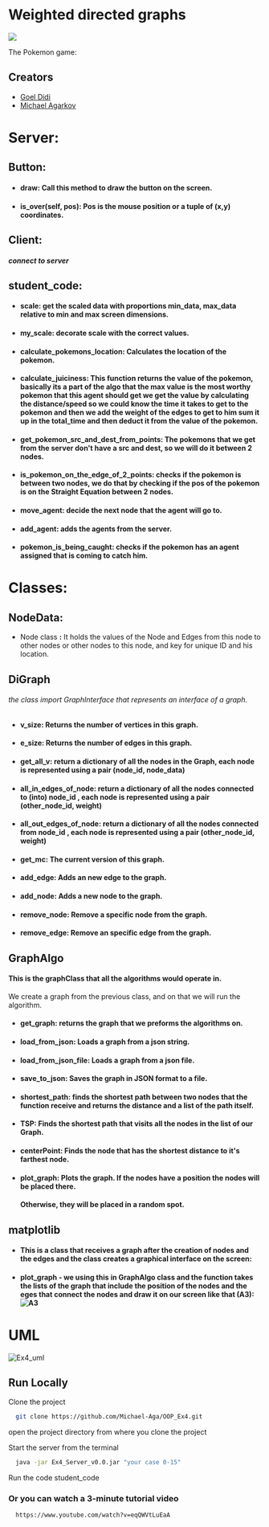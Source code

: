 # Weighted directed graphs

<img src=![download](https://user-images.githubusercontent.com/88629415/148658851-6ce21efa-9b6d-4032-bea4-9aef4052ca55.jpg)/>

The Pokemon game:




## Creators

 - [Goel Didi](https://awesomeopensource.com/project/elangosundar/awesome-README-templates)
 - [Michael Agarkov](https://github.com/matiassingers/awesome-readme)




#  Server: 
## Button:
- #### draw: Call this method to draw the button on the screen.
- #### is_over(self, pos): Pos is the mouse position or a tuple of (x,y) coordinates.
## Client:
##### connect to server
## student_code:
- #### scale: get the scaled data with proportions min_data, max_data relative to min and max screen dimensions.
- #### my_scale: decorate scale with the correct values.
- #### calculate_pokemons_location: Calculates the location of the pokemon.
- #### calculate_juiciness: This function returns the value of the pokemon, basically its a part of the algo that the max value is the most worthy pokemon that this agent should get we get the value by calculating the distance/speed so we could know the time it takes to get to the pokemon and then we add the weight of the edges to get to him sum it up in the total_time and then deduct it from the value of the pokemon.
- #### get_pokemon_src_and_dest_from_points: The pokemons that we get from the server don't have a src and dest, so we will do it between 2 nodes.
- #### is_pokemon_on_the_edge_of_2_points: checks if the pokemon is between two nodes, we do that by checking if the pos of the pokemon is on the Straight Equation between 2 nodes.
- #### move_agent: decide the next node that the agent will go to.
- #### add_agent: adds the agents from the server.
- #### pokemon_is_being_caught: checks if the pokemon has an agent assigned that is coming to catch him.
#  Classes: 
## NodeData:
- Node class **:** It holds the values of the Node and Edges from this node to other nodes or other nodes to this node, and key for unique ID and his location.


## DiGraph
###### the class import GraphInterface that represents an interface of a graph.

- #### v_size: Returns the number of vertices in this graph.
- #### e_size: Returns the number of edges in this graph.
- #### get_all_v: return a dictionary of all the nodes in the Graph, each node is represented using a pair (node_id, node_data)
- #### all_in_edges_of_node: return a dictionary of all the nodes connected to (into) node_id , each node is represented using a pair (other_node_id, weight)
- #### all_out_edges_of_node: return a dictionary of all the nodes connected from node_id , each node is represented using a pair (other_node_id, weight)
- #### get_mc: The current version of this graph.
- #### add_edge: Adds an new edge to the graph.
- #### add_node: Adds a new node to the graph.
- #### remove_node: Remove a specific node from the graph.
- #### remove_edge: Remove an specific edge from the graph.

## GraphAlgo
 #### This is the graphClass that all the algorithms would operate in.

We create a graph from the previous class, and on that we will run the algorithm.
- #### get_graph: returns the graph that we preforms the algorithms on.
- #### load_from_json: Loads a graph from a json string.
- #### load_from_json_file: Loads a graph from a json file.
- #### save_to_json: Saves the graph in JSON format to a file.
- #### shortest_path: finds the shortest path between two nodes that the function receive and returns the distance and a list of the path itself.
- #### TSP: Finds the shortest path that visits all the nodes in the list of our Graph.
- #### centerPoint: Finds the node that has the shortest distance to it's farthest node.
- #### plot_graph: Plots the graph. If the nodes have a position the nodes will be placed there.
  #### Otherwise, they will be placed in a random spot.

## matplotlib
- #### This is a class that receives a graph after the creation of nodes and the edges and the class creates a graphical interface on the screen:
- #### plot_graph - we using this in GraphAlgo class and the function takes the lists of the graph that include the position of the nodes and the eges that connect the nodes and draw it on our screen like that (A3): ![A3](https://user-images.githubusercontent.com/88629415/147497833-c82c2205-0c25-449e-a7ae-293233eeab8d.png)

# UML

![Ex4_uml](https://user-images.githubusercontent.com/88629415/148675696-e866ae01-6895-4b81-9ac4-d815d84655fe.png)


## Run Locally

Clone the project

```bash
  git clone https://github.com/Michael-Aga/OOP_Ex4.git
```

open the project directory from where you clone the project

Start the server from the terminal

```bash
  java -jar Ex4_Server_v0.0.jar "your case 0-15"
```
Run the code student_code 

### Or you can watch a 3-minute tutorial video
```bash
  https://www.youtube.com/watch?v=eqQWVtLuEaA
```

